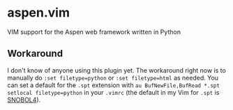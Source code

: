 aspen.vim
=========

VIM support for the Aspen web framework written in Python


Workaround
----------

I don't know of anyone using this plugin yet. The workaround right now is to manually 
do `:set filetype=python` or `:set filetype=html` as needed. You can set a default for 
the `.spt` extension with `au BufNewFile,BufRead *.spt setlocal filetype=python` in 
your `.vimrc` (the default in my Vim for `.spt` is [SNOBOL4](http://www.snobol4.org/)).
